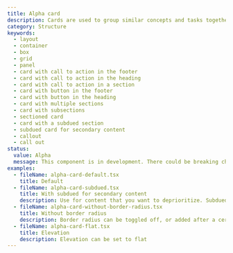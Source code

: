 ```yaml
---
title: Alpha card
description: Cards are used to group similar concepts and tasks together to make Shopify easier for merchants to scan, read, and get things done.
category: Structure
keywords:
  - layout
  - container
  - box
  - grid
  - panel
  - card with call to action in the footer
  - card with call to action in the heading
  - card with call to action in a section
  - card with button in the footer
  - card with button in the heading
  - card with multiple sections
  - card with subsections
  - sectioned card
  - card with a subdued section
  - subdued card for secondary content
  - callout
  - call out
status:
  value: Alpha
  message: This component is in development. There could be breaking changes made to it in a non-major release of Polaris. Please use with caution.
examples:
  - fileName: alpha-card-default.tsx
    title: Default
  - fileName: alpha-card-subdued.tsx
    title: With subdued for secondary content
    description: Use for content that you want to deprioritize. Subdued cards don’t stand out as much as cards with white backgrounds so don’t use them for information or actions that are critical to merchants.
  - fileName: alpha-card-without-border-radius.tsx
    title: Without border radius
    description: Border radius can be toggled off, or added after a certain breakpoint.
  - fileName: alpha-card-flat.tsx
    title: Elevation
    description: Elevation can be set to flat
---
```

